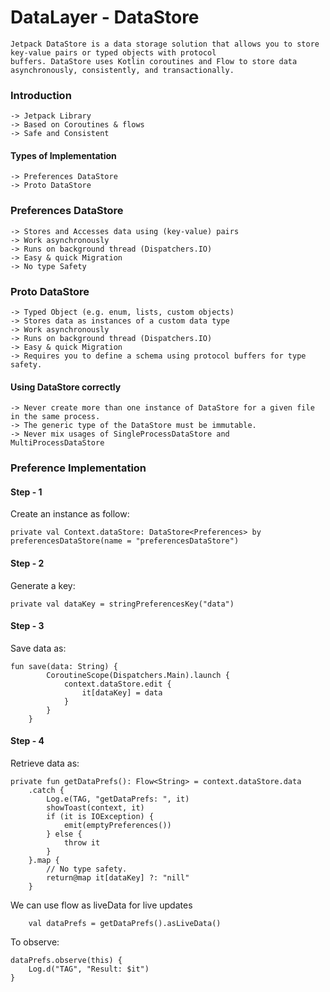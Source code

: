 # DataLayer - DataStore

    Jetpack DataStore is a data storage solution that allows you to store key-value pairs or typed objects with protocol 
    buffers. DataStore uses Kotlin coroutines and Flow to store data asynchronously, consistently, and transactionally.
	
### Introduction
    
	-> Jetpack Library
	-> Based on Coroutines & flows
	-> Safe and Consistent
	
#### Types of Implementation

	-> Preferences DataStore
	-> Proto DataStore

### Preferences DataStore

	-> Stores and Accesses data using (key-value) pairs
	-> Work asynchronously
	-> Runs on background thread (Dispatchers.IO)
	-> Easy & quick Migration
	-> No type Safety
	
	
### Proto DataStore

	-> Typed Object (e.g. enum, lists, custom objects)
	-> Stores data as instances of a custom data type
	-> Work asynchronously
	-> Runs on background thread (Dispatchers.IO)
	-> Easy & quick Migration
	-> Requires you to define a schema using protocol buffers for type safety.


#### Using DataStore correctly
	
	-> Never create more than one instance of DataStore for a given file in the same process.
	-> The generic type of the DataStore must be immutable.
	-> Never mix usages of SingleProcessDataStore and MultiProcessDataStore

### Preference Implementation

#### Step - 1

Create an instance as follow:
	
	private val Context.dataStore: DataStore<Preferences> by preferencesDataStore(name = "preferencesDataStore")


#### Step - 2

Generate a key:
	
	private val dataKey = stringPreferencesKey("data")

#### Step - 3

Save data as:
	
	fun save(data: String) {
        	CoroutineScope(Dispatchers.Main).launch {
        		context.dataStore.edit {
          	  		it[dataKey] = data
         		}
       		}
    	}


#### Step - 4

Retrieve data as:
	
	private fun getDataPrefs(): Flow<String> = context.dataStore.data
        .catch {
            Log.e(TAG, "getDataPrefs: ", it)
            showToast(context, it)
            if (it is IOException) {
                emit(emptyPreferences())
            } else {
                throw it
            }
        }.map {
            // No type safety.
            return@map it[dataKey] ?: "nill"
        }

We can use flow as liveData for live updates
	
    	val dataPrefs = getDataPrefs().asLiveData()

To observe:

	dataPrefs.observe(this) {
		Log.d("TAG", "Result: $it")
	}

